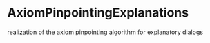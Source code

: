 # AxiomPinpointingExplanations
realization of the axiom pinpointing algorithm for explanatory dialogs
